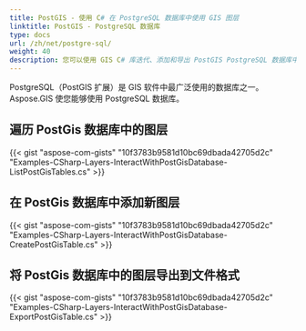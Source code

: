 ```yaml
---
title: PostGIS - 使用 C# 在 PostgreSQL 数据库中使用 GIS 图层
linktitle: PostGIS - PostgreSQL 数据库
type: docs
url: /zh/net/postgre-sql/
weight: 40
description: 您可以使用 GIS C# 库迭代、添加和导出 PostGIS PostgreSQL 数据库中的图层。
---
```


PostgreSQL（PostGIS 扩展）是 GIS 软件中最广泛使用的数据库之一。Aspose.GIS 使您能够使用 PostgreSQL 数据库。

## **遍历 PostGis 数据库中的图层**
{{< gist "aspose-com-gists" "10f3783b9581d10bc69dbada42705d2c" "Examples-CSharp-Layers-InteractWithPostGisDatabase-ListPostGisTables.cs" >}}
## **在 PostGis 数据库中添加新图层**
{{< gist "aspose-com-gists" "10f3783b9581d10bc69dbada42705d2c" "Examples-CSharp-Layers-InteractWithPostGisDatabase-CreatePostGisTable.cs" >}}
## **将 PostGis 数据库中的图层导出到文件格式**
{{< gist "aspose-com-gists" "10f3783b9581d10bc69dbada42705d2c" "Examples-CSharp-Layers-InteractWithPostGisDatabase-ExportPostGisTable.cs" >}}
